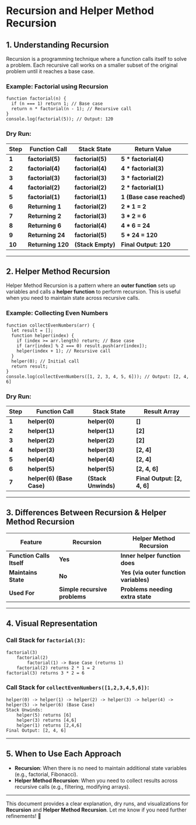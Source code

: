 # Recursion and Helper Method Recursion

## 1. Understanding Recursion

Recursion is a programming technique where a function calls itself to solve a problem. Each recursive call works on a smaller subset of the original problem until it reaches a base case.

### Example: Factorial using Recursion

    function factorial(n) {
      if (n === 1) return 1; // Base case
      return n * factorial(n - 1); // Recursive call
    }
    console.log(factorial(5)); // Output: 120

### Dry Run:

| **Step** | **Function Call** | **Stack State**   | **Return Value**          |
| -------- | ----------------- | ----------------- | ------------------------- |
| **1**    | **factorial(5)**  | **factorial(5)**  | **5 \* factorial(4)**     |
| **2**    | **factorial(4)**  | **factorial(4)**  | **4 \* factorial(3)**     |
| **3**    | **factorial(3)**  | **factorial(3)**  | **3 \* factorial(2)**     |
| **4**    | **factorial(2)**  | **factorial(2)**  | **2 \* factorial(1)**     |
| **5**    | **factorial(1)**  | **factorial(1)**  | **1 (Base case reached)** |
| **6**    | **Returning 1**   | **factorial(2)**  | **2 \* 1 = 2**            |
| **7**    | **Returning 2**   | **factorial(3)**  | **3 \* 2 = 6**            |
| **8**    | **Returning 6**   | **factorial(4)**  | **4 \* 6 = 24**           |
| **9**    | **Returning 24**  | **factorial(5)**  | **5 \* 24 = 120**         |
| **10**   | **Returning 120** | **(Stack Empty)** | **Final Output: 120**     |

---

## 2. Helper Method Recursion

Helper Method Recursion is a pattern where an **outer function** sets up variables and calls a **helper function** to perform recursion. This is useful when you need to maintain state across recursive calls.

### Example: Collecting Even Numbers

    function collectEvenNumbers(arr) {
      let result = [];
      function helper(index) {
        if (index >= arr.length) return; // Base case
        if (arr[index] % 2 === 0) result.push(arr[index]);
        helper(index + 1); // Recursive call
      }
      helper(0); // Initial call
      return result;
    }
    console.log(collectEvenNumbers([1, 2, 3, 4, 5, 6])); // Output: [2, 4, 6]

### Dry Run:

| **Step** | **Function Call**         | **Stack State**     | **Result Array**            |
| -------- | ------------------------- | ------------------- | --------------------------- |
| **1**    | **helper(0)**             | **helper(0)**       | **[]**                      |
| **2**    | **helper(1)**             | **helper(1)**       | **[2]**                     |
| **3**    | **helper(2)**             | **helper(2)**       | **[2]**                     |
| **4**    | **helper(3)**             | **helper(3)**       | **[2, 4]**                  |
| **5**    | **helper(4)**             | **helper(4)**       | **[2, 4]**                  |
| **6**    | **helper(5)**             | **helper(5)**       | **[2, 4, 6]**               |
| **7**    | **helper(6) (Base Case)** | **(Stack Unwinds)** | **Final Output: [2, 4, 6]** |

---

## 3. Differences Between Recursion & Helper Method Recursion

| **Feature**               | **Recursion**                 | **Helper Method Recursion**            |
| ------------------------- | ----------------------------- | -------------------------------------- |
| **Function Calls Itself** | **Yes**                       | **Inner helper function does**         |
| **Maintains State**       | **No**                        | **Yes (via outer function variables)** |
| **Used For**              | **Simple recursive problems** | **Problems needing extra state**       |

---

## 4. Visual Representation

### Call Stack for `factorial(3)`:

    factorial(3)
        factorial(2)
            factorial(1) -> Base Case (returns 1)
        factorial(2) returns 2 * 1 = 2
    factorial(3) returns 3 * 2 = 6

### Call Stack for `collectEvenNumbers([1,2,3,4,5,6])`:

    helper(0) -> helper(1) -> helper(2) -> helper(3) -> helper(4) -> helper(5) -> helper(6) (Base Case)
    Stack Unwinds:
        helper(5) returns [6]
        helper(3) returns [4,6]
        helper(1) returns [2,4,6]
    Final Output: [2, 4, 6]

---

## 5. When to Use Each Approach

- **Recursion**: When there is no need to maintain additional state variables (e.g., factorial, Fibonacci).
- **Helper Method Recursion**: When you need to collect results across recursive calls (e.g., filtering, modifying arrays).

---

This document provides a clear explanation, dry runs, and visualizations for **Recursion** and **Helper Method Recursion**. Let me know if you need further refinements! 🚀
